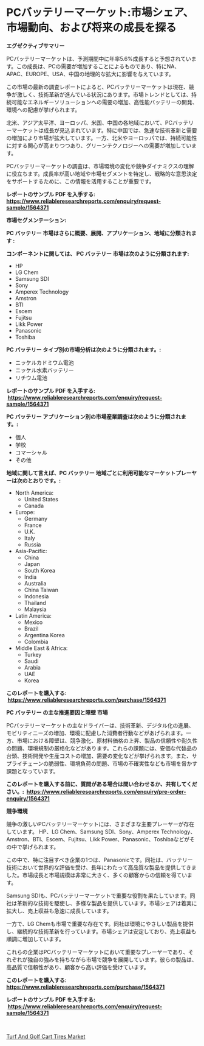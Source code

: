 <p><h1>PCバッテリーマーケット:市場シェア、市場動向、および将来の成長を探る</h1></p><p><strong>エグゼクティブサマリー</strong></p>
<p><p>PCバッテリーマーケットは、予測期間中に年率5.6%成長すると予想されています。この成長は、PCの需要が増加することによるものであり、特にNA、APAC、EUROPE、USA、中国の地理的な拡大に影響を与えています。</p><p>この市場の最新の調査レポートによると、PCバッテリーマーケットは現在、競争が激しく、技術革新が進んでいる状況にあります。市場トレンドとしては、持続可能なエネルギーソリューションへの需要の増加、高性能バッテリーの開発、環境への配慮が挙げられます。</p><p>北米、アジア太平洋、ヨーロッパ、米国、中国の各地域において、PCバッテリーマーケットは成長が見込まれています。特に中国では、急速な技術革新と需要の増加により市場が拡大しています。一方、北米やヨーロッパでは、持続可能性に対する関心が高まりつつあり、グリーンテクノロジーへの需要が増加しています。</p><p>PCバッテリーマーケットの調査は、市場環境の変化や競争ダイナミクスの理解に役立ちます。成長率が高い地域や市場セグメントを特定し、戦略的な意思決定をサポートするために、この情報を活用することが重要です。</p></p>
<p><strong>レポートのサンプル PDF を入手する: <a href="https://www.reliableresearchreports.com/enquiry/request-sample/1564371">https://www.reliableresearchreports.com/enquiry/request-sample/1564371</a></strong></p>
<p><strong>市場セグメンテーション:</strong></p>
<p><strong> PC バッテリー 市場はさらに概要、展開、アプリケーション、地域に分類されます :</strong></p>
<p><strong>コンポーネントに関しては、 PC バッテリー 市場は次のように分類されます: &nbsp;</strong></p>
<p><ul><li>HP</li><li>LG Chem</li><li>Samsung SDI</li><li>Sony</li><li>Amperex Technology</li><li>Amstron</li><li>BTI</li><li>Escem</li><li>Fujitsu</li><li>Likk Power</li><li>Panasonic</li><li>Toshiba</li></ul></p>
<p><strong> PC バッテリー タイプ別の市場分析は次のように分類されます。:</strong></p>
<p><ul><li>ニッケルカドミウム電池</li><li>ニッケル水素バッテリー</li><li>リチウム電池</li></ul></p>
<p><strong>レポートのサンプル PDF を入手する: &nbsp;<a href="https://www.reliableresearchreports.com/enquiry/request-sample/1564371">https://www.reliableresearchreports.com/enquiry/request-sample/1564371</a></strong></p>
<p><strong> PC バッテリー アプリケーション別の市場産業調査は次のように分類されます。:</strong></p>
<p><ul><li>個人</li><li>学校</li><li>コマーシャル</li><li>その他</li></ul></p>
<p><strong>地域に関して言えば、PC バッテリー 地域ごとに利用可能なマーケットプレーヤーは次のとおりです。:</strong></p>
<p><ul>
    <li>
        North America:
        <ul>
            <li>United States</li>
            <li>Canada</li>
        </ul>
    </li>
    <li>
        Europe:
        <ul>
            <li>Germany</li>
            <li>France</li>
            <li>U.K.</li>
            <li>Italy</li>
            <li>Russia</li>
        </ul>
    </li>
    <li>
        Asia-Pacific:
        <ul>
            <li>China</li>
            <li>Japan</li>
            <li>South Korea</li>
            <li>India</li>
            <li>Australia</li>
            <li>China Taiwan</li>
            <li>Indonesia</li>
            <li>Thailand</li>
            <li>Malaysia</li>
        </ul>
    </li>
    <li>
        Latin America:
        <ul>
            <li>Mexico</li>
            <li>Brazil</li>
            <li>Argentina Korea</li>
            <li>Colombia</li>
        </ul>
    </li>
    <li>
        Middle East & Africa:
        <ul>
            <li>Turkey</li>
            <li>Saudi</li>
            <li>Arabia</li>
            <li>UAE</li>
            <li>Korea</li>
        </ul>
    </li>
    </ul></p>
<p><strong>このレポートを購入する: &nbsp;<a href="https://www.reliableresearchreports.com/purchase/1564371">https://www.reliableresearchreports.com/purchase/1564371</a></strong></p>
<p><strong>PC バッテリー の主な推進要因と障壁 市場</strong></p>
<p><p>PCバッテリーマーケットの主なドライバーは、技術革新、デジタル化の進展、モビリティニーズの増加、環境に配慮した消費者行動などがあげられます。一方、市場における障壁は、競争激化、原材料価格の上昇、製品の信頼性や耐久性の問題、環境規制の厳格化などがあります。これらの課題には、安価な代替品の台頭、技術開発や生産コストの増加、需要の変化などが挙げられます。また、サプライチェーンの脆弱性、環境負荷の問題、市場の不確実性なども市場を脅かす課題となっています。</p></p>
<p><strong>このレポートを購入する前に、質問がある場合は問い合わせるか、共有してください。:&nbsp; <a href="https://www.reliableresearchreports.com/enquiry/pre-order-enquiry/1564371">https://www.reliableresearchreports.com/enquiry/pre-order-enquiry/1564371</a></strong></p>
<p><strong>競争環境</strong></p>
<p><p>競争の激しいPCバッテリーマーケットには、さまざまな主要プレーヤーが存在しています。 HP、LG Chem、Samsung SDI、Sony、Amperex Technology、Amstron、BTI、Escem、Fujitsu、Likk Power、Panasonic、Toshibaなどがその中で挙げられます。</p><p>この中で、特に注目すべき企業の1つは、Panasonicです。同社は、バッテリー技術において世界的な評価を受け、長年にわたって高品質な製品を提供してきました。市場成長と市場規模は非常に大きく、多くの顧客からの信頼を得ています。</p><p>Samsung SDIも、PCバッテリーマーケットで重要な役割を果たしています。同社は革新的な技術を駆使し、多様な製品を提供しています。市場シェアは着実に拡大し、売上収益も急速に成長しています。</p><p>一方で、LG Chemも市場で重要な存在です。同社は環境にやさしい製品を提供し、継続的な技術革新を行っています。市場シェアは安定しており、売上収益も順調に増加しています。</p><p>これらの企業はPCバッテリーマーケットにおいて重要なプレーヤーであり、それぞれが独自の強みを持ちながら市場で競争を展開しています。彼らの製品は、高品質で信頼性があり、顧客から高い評価を受けています。</p></p>
<p><strong>このレポートを購入する: &nbsp; <a href="https://www.reliableresearchreports.com/purchase/1564371">https://www.reliableresearchreports.com/purchase/1564371</a></strong></p>
<p><strong>レポートのサンプル PDF を入手する: &nbsp;<a href="https://www.reliableresearchreports.com/enquiry/request-sample/1564371">https://www.reliableresearchreports.com/enquiry/request-sample/1564371</a></strong><strong></strong></p>
<p>&nbsp;</p>
<p><p><a href="https://thundering-castanet-c65.notion.site/Turf-And-Golf-Cart-Tires-Market-Research-Report-Provides-thorough-Industry-Overview-which-offers-an-3ff2c603a56d4283b25012a19a7ee0bb">Turf And Golf Cart Tires Market</a></p></p>